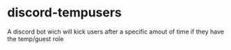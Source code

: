 # discord-tempusers
A discord bot wich will kick users after a specific amout of time if they have the temp/guest role
